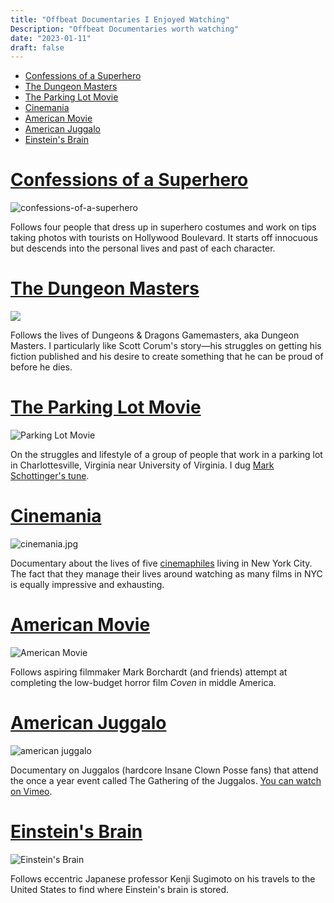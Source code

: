 ```yaml
---
title: "Offbeat Documentaries I Enjoyed Watching"
Description: "Offbeat Documentaries worth watching"
date: "2023-01-11"
draft: false
---
```


- [Confessions of a Superhero](#confessions-of-a-superhero)
- [The Dungeon Masters](#the-dungeon-masters)
- [The Parking Lot Movie](#the-parking-lot-movie)
- [Cinemania](#cinemania)
- [American Movie](#american-movie)
- [American Juggalo](#american-juggalo)
- [Einstein's Brain](#einsteins-brain)

# [Confessions of a Superhero](https://www.imdb.com/title/tt1016164/)

![confessions-of-a-superhero](/images/confessions-of-a-superhero.webp)

Follows four people that dress up in superhero costumes and work on tips taking photos with tourists on Hollywood Boulevard. It starts off innocuous but descends into the personal lives and past of each character.

# [The Dungeon Masters](https://www.imdb.com/title/tt0988086/)

![](/images/the-dungeon-masters.webp)

Follows the lives of Dungeons & Dragons Gamemasters, aka Dungeon Masters. I particularly like Scott Corum's story—his struggles on getting his fiction published and his desire to create something that he can be proud of before he dies.

# [The Parking Lot Movie](https://www.imdb.com/title/tt1504300/)

![Parking Lot Movie](/images/parking_lot_movie.webp)

On the struggles and lifestyle of a group of people that work in a parking lot in Charlottesville, Virginia near University of Virginia. I dug [Mark Schottinger's tune](https://www.youtube.com/watch?v=vtooQtLvC-4).

# [Cinemania](https://www.imdb.com/title/tt0281724/)

![cinemania.jpg](/images/cinemania.webp)

Documentary about the lives of five [cinemaphiles](https://en.wikipedia.org/wiki/Cinephilia) living in New York City. The fact that they manage their lives around watching as many films in NYC is equally impressive and exhausting.

# [American Movie](https://www.imdb.com/title/tt0181288/)

![American Movie](/images/american-movie.webp)

Follows aspiring filmmaker Mark Borchardt (and friends) attempt at completing the low-budget horror film _Coven_ in middle America.

# [American Juggalo](https://www.imdb.com/title/tt2062478/)

![american juggalo](/images/american-juggalo.webp)

Documentary on Juggalos (hardcore Insane Clown Posse fans) that attend the once a year event called The Gathering of the Juggalos. [You can watch on Vimeo](https://vimeo.com/29589320).

# [Einstein's Brain](https://www.imdb.com/title/tt0192519/)

![Einstein's Brain](/images/einstein-brain.webp)

Follows eccentric Japanese professor Kenji Sugimoto on his travels to the United States to find where Einstein's brain is stored.
